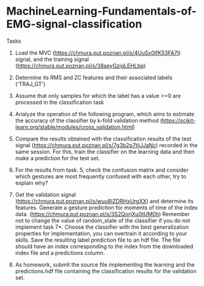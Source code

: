 # MachineLearning-Fundamentals-of-EMG-signal-classification

Tasks

1. Load the MVC (https://chmura.put.poznan.pl/s/4UuSx0lfK53FA7I) signal, and the training signal (https://chmura.put.poznan.pl/s/38aeyGzigLEHLbp)
2. Determine its RMS and ZC features and their associated labels ('TRAJ_GT')
3. Assume that only samples for which the label has a value >=0 are processed in the classification task
4. Analyze the operation of the following program, which aims to estimate the accuracy of the classifier by k-fold validation method 
(https://scikit-learn.org/stable/modules/cross_validation.html)

5. Compare the results obtained with the classification results of the test signal (https://chmura.put.poznan.pl/s/7g3b2p7tljJJaNc) recorded in the same session. For this, train the classifier on the learning data and then make a prediction for the test set. 
6. For the results from task. 5, check the confusion matrix and consider which gestures are most frequently confused with each other, try to explain why?

7. Get the validation signal )https://chmura.put.poznan.pl/s/wuu8IZDRHxUrgXX) and determine its features. Generate a gesture prediction for moments of time of the index data.
(https://chmura.put.poznan.pl/s/3S2QorjXu0tUM0h) Remember not to change the value of random_state of the classifier if you do not implement task 7*. Choose the classifier with the best generalization properties for implementation, you can overtrain it according to your skills. Save the resulting label prediction file to an hdf file. The file should have an index corresponding to the index from the downloaded index file and a predictions column.

8. As homework, submit the source file implementing the learning and the predictions.hdf file containing the classification results for the validation set.
